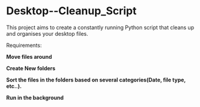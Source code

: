 # Desktop--Cleanup_Script

This project aims to create a constantly running Python script that cleans up and organises your desktop files.

Requirements:

**Move files around**

**Create New folders**

**Sort the files in the folders based on several categories(Date, file type, etc..).**

**Run in the background**

